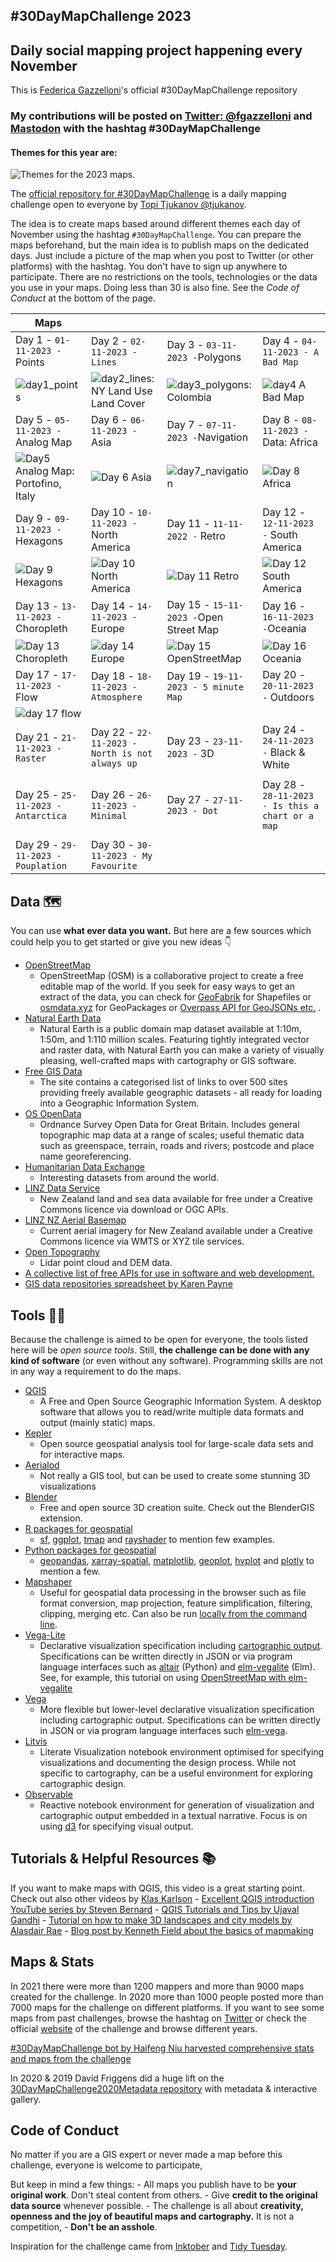 ## #30DayMapChallenge 2023

## Daily social mapping project happening every November

This is [Federica Gazzelloni](https://github.com/Fgazzelloni)'s official #30DayMapChallenge repository

### My contributions will be posted on [Twitter: \@fgazzelloni](https://twitter.com/fgazzelloni) and [Mastodon](https://fosstodon.org/@fgazzelloni) with the hashtag #30DayMapChallenge

#### Themes for this year are:

![Themes for the 2023 maps.](images/30dmc_2023.png)

The [official repository for #30DayMapChallenge](https://github.com/tjukanovt/30DayMapChallenge) is a daily mapping challenge open to everyone by [Topi Tjukanov \@tjukanov](https://twitter.com/tjukanov).

The idea is to create maps based around different themes each day of November using the hashtag `#30DayMapChallenge`. You can prepare the maps beforehand, but the main idea is to publish maps on the dedicated days. Just include a picture of the map when you post to Twitter (or other platforms) with the hashtag. You don't have to sign up anywhere to participate. There are no restrictions on the tools, technologies or the data you use in your maps. Doing less than 30 is also fine. See the *Code of Conduct* at the bottom of the page.

<!-- TABLE START -->

| Maps                                                                                                                                                  |                                                                                                                                                  |                                                                                                                                         |                                                                                                                                                  |
|-------------------|------------------|------------------|------------------|
| Day 1 - `01-11-2023 -`Points                                                                                                                          | Day 2 - `02-11-2023 - Lines`                                                                                                                     | Day 3 - `03-11-2023 -`Polygons                                                                                                          | Day 4 - `04-11-2023 - A Bad Map`                                                                                                                 |
| ![day1_points](https://raw.githubusercontent.com/Fgazzelloni/30DayMapChallenge/master/2023/day1_points/day1_points.png)                               | ![day2_lines: NY Land Use Land Cover](https://raw.githubusercontent.com/Fgazzelloni/30DayMapChallenge/master/2023/day2_lines/day2_lines.png)     | ![day3_polygons: Colombia](https://raw.githubusercontent.com/Fgazzelloni/30DayMapChallenge/master/2023/day3_polygons/day3_polygons.png) | ![day4 A Bad Map](https://raw.githubusercontent.com/Fgazzelloni/30DayMapChallenge/master/2023/day4_a-bad-map/day4_a_bad_map.png)                 |
| Day 5 - `05-11-2023 -`Analog Map                                                                                                                      | Day 6 - `06-11-2023 -`Asia                                                                                                                       | Day 7 - `07-11-2023 -`Navigation                                                                                                        | Day 8 - `08-11-2023 -`Data: Africa                                                                                                               |
| ![Day5 Analog Map: Portofino, Italy](https://raw.githubusercontent.com/Fgazzelloni/30DayMapChallenge/master/2023/day5_analog-map/day5_analog_map.png) | ![Day 6 Asia](https://raw.githubusercontent.com/Fgazzelloni/30DayMapChallenge/master/2023/day6_asia/day6_asia.png)                               | ![day7_navigation](https://raw.githubusercontent.com/Fgazzelloni/30DayMapChallenge/master/2023/day7_navigation/day7_navigation.png)     | ![Day 8 Africa](https://raw.githubusercontent.com/Fgazzelloni/30DayMapChallenge/master/2023/day8_africa/day8_africa.png)                         |
| Day 9 - `09-11-2023 -`Hexagons                                                                                                                        | Day 10 - `10-11-2023 -` North America                                                                                                            | Day 11 - `11-11-2022 -` Retro                                                                                                           | Day 12 - `12-11-2023 -` South America                                                                                                            |
| ![Day 9 Hexagons](https://raw.githubusercontent.com/Fgazzelloni/30DayMapChallenge/master/2023/day9_hexagons/day9_hexagons.png)                        | ![Day 10 North America](https://raw.githubusercontent.com/Fgazzelloni/30DayMapChallenge/master/2023/day10_north-america/day10_north-america.png) | ![Day 11 Retro](https://raw.githubusercontent.com/Fgazzelloni/30DayMapChallenge/master/2023/day11_retro/day11_retro.png)                | ![Day 12 South America](https://raw.githubusercontent.com/Fgazzelloni/30DayMapChallenge/master/2023/day12_south-america/day12_south-america.png) |
| Day 13 - `13-11-2023 -` Choropleth                                                                                                                    | Day 14 - `14-11-2023 -`Europe                                                                                                                    | Day 15 - `15-11-2023 -`Open Street Map                                                                                                  | Day 16 - `16-11-2023 -`Oceania                                                                                                                   |
| ![Day 13 Choropleth](https://raw.githubusercontent.com/Fgazzelloni/30DayMapChallenge/master/2023/day13_choropleth/day13_choropleth.png)               | ![day 14 Europe](https://raw.githubusercontent.com/Fgazzelloni/30DayMapChallenge/master/2023/day14_europe/day14_europe.png)                      | ![Day 15 OpenStreetMap](https://github.com/Fgazzelloni/30DayMapChallenge/blob/master/2023/day15_openstreetmap/day15_openstreetmap.png)  | ![Day 16 Oceania](https://raw.githubusercontent.com/Fgazzelloni/30DayMapChallenge/master/2023/day16_oceania/day16_oceania.png)                   |
| Day 17 - `17-11-2023 -`Flow                                                                                                                           | Day 18 - `18-11-2023 - Atmosphere`                                                                                                               | Day 19 - `19-11-2023 - 5 minute Map`                                                                                                    | Day 20 - `20-11-2023 -` Outdoors                                                                                                                 |
| ![day 17 flow](https://raw.githubusercontent.com/Fgazzelloni/30DayMapChallenge/master/2023/day17_flow/day17_flow.png)                                 |                                                                                                                                                  |                                                                                                                                         |                                                                                                                                                  |
| Day 21 - `21-11-2023 - Raster`                                                                                                                        | Day 22 - `22-11-2023 - North is not always up`                                                                                                   | Day 23 - `23-11-2023 -` 3D                                                                                                              | Day 24 - `24-11-2023 -` Black & White                                                                                                            |
|                                                                                                                                                       |                                                                                                                                                  |                                                                                                                                         |                                                                                                                                                  |
| Day 25 - `25-11-2023 - Antarctica`                                                                                                                    | Day 26 - `26-11-2023 - Minimal`                                                                                                                  | Day 27 - `27-11-2023 - Dot`                                                                                                             | Day 28 - `28-11-2023 - Is this a chart or a map`                                                                                                 |
|                                                                                                                                                       |                                                                                                                                                  |                                                                                                                                         |                                                                                                                                                  |
| Day 29 - `29-11-2023 - Pouplation`                                                                                                                    | Day 30 - `30-11-2023 - My Favourite`                                                                                                             |                                                                                                                                         |                                                                                                                                                  |

<!-- TABLE END -->

## Data 🗺

You can use **what ever data you want.** But here are a few sources which could help you to get started or give you new ideas 👇

-   [OpenStreetMap](https://www.openstreetmap.org/)
    -   OpenStreetMap (OSM) is a collaborative project to create a free editable map of the world. If you seek for easy ways to get an extract of the data, you can check for [GeoFabrik](https://www.geofabrik.de/data/download.html) for Shapefiles or [osmdata.xyz](https://download.osmdata.xyz/) for GeoPackages or [Overpass API for GeoJSONs etc.](https://overpass-turbo.eu/) .
-   [Natural Earth Data](https://www.naturalearthdata.com/)
    -   Natural Earth is a public domain map dataset available at 1:10m, 1:50m, and 1:110 million scales. Featuring tightly integrated vector and raster data, with Natural Earth you can make a variety of visually pleasing, well-crafted maps with cartography or GIS software.
-   [Free GIS Data](https://freegisdata.rtwilson.com/)
    -   The site contains a categorised list of links to over 500 sites providing freely available geographic datasets - all ready for loading into a Geographic Information System.
-   [OS OpenData](https://www.ordnancesurvey.co.uk/opendatadownload/products.html)
    -   Ordnance Survey Open Data for Great Britain. Includes general topographic map data at a range of scales; useful thematic data such as greenspace, terrain, roads and rivers; postcode and place name georeferencing.
-   [Humanitarian Data Exchange](https://data.humdata.org/)
    -   Interesting datasets from around the world.
-   [LINZ Data Service](https://data.linz.govt.nz/)
    -   New Zealand land and sea data available for free under a Creative Commons licence via download or OGC APIs.
-   [LINZ NZ Aerial Basemap](https://basemaps.linz.govt.nz/)
    -   Current aerial imagery for New Zealand available under a Creative Commons licence via WMTS or XYZ tile services.
-   [Open Topography](https://opentopography.org/)
    -   Lidar point cloud and DEM data.
-   [A collective list of free APIs for use in software and web development.](https://github.com/public-apis/public-apis)
-   [GIS data repositories spreadsheet by Karen Payne](https://docs.google.com/spreadsheets/d/1utQRlrX3lJniBjWE3rNjLZeTRsbjH-zdjxNmXhhvO9Q/edit#gid=47)

## Tools 🔨🔧

Because the challenge is aimed to be open for everyone, the tools listed here will be *open source tools*. Still, **the challenge can be done with any kind of software** (or even without any software). Programming skills are not in any way a requirement to do the maps.

-   [QGIS](https://www.qgis.org/en/site/)
    -   A Free and Open Source Geographic Information System. A desktop software that allows you to read/write multiple data formats and output (mainly static) maps.
-   [Kepler](https://kepler.gl/)
    -   Open source geospatial analysis tool for large-scale data sets and for interactive maps.
-   [Aerialod](https://ephtracy.github.io/index.html?page=aerialod)
    -   Not really a GIS tool, but can be used to create some stunning 3D visualizations
-   [Blender](https://www.blender.org/)
    -   Free and open source 3D creation suite. Check out the BlenderGIS extension.
-   [R packages for geospatial](https://www.r-project.org/)
    -   [sf](https://cran.r-project.org/web/packages/sf/index.html), [ggplot](https://ggplot2.tidyverse.org/), [tmap](https://cran.r-project.org/web/packages/tmap/vignettes/tmap-getstarted.html) and [rayshader](https://www.rayshader.com/) to mention few examples.
-   [Python packages for geospatial](https://python.org/)
    -   [geopandas](https://geopandas.org/), [xarray-spatial](https://xarray-spatial.org), [matplotlib](https://matplotlib.org/2.0.2/gallery.html), [geoplot](https://residentmario.github.io/geoplot/), [hvplot](https://hvplot.holoviz.org/reference/index.html) and [plotly](https://plotly.com/python/) to mention a few.
-   [Mapshaper](https://mapshaper.org)
    -   Useful for geospatial data processing in the browser such as file format conversion, map projection, feature simplification, filtering, clipping, merging etc. Can also be run [locally from the command line](https://github.com/mbloch/mapshaper).
-   [Vega-Lite](https://vega.github.io/vega-lite/)
    -   Declarative visualization specification including [cartographic output](https://vega.github.io/vega-lite/examples/#maps-geographic-displays). Specifications can be written directly in JSON or via program language interfaces such as [altair](https://altair-viz.github.io) (Python) and [elm-vegalite](https://package.elm-lang.org/packages/gicentre/elm-vegalite/latest/VegaLite) (Elm). See, for example, this tutorial on using [OpenStreetMap with elm-vegalite](https://github.com/gicentre/litvis/blob/master/documents/tutorials/geoTutorials/openstreetmap.md)
-   [Vega](https://vega.github.io/vega/)
    -   More flexible but lower-level declarative visualization specification including cartographic output. Specifications can be written directly in JSON or via program language interfaces such [elm-vega](https://package.elm-lang.org/packages/gicentre/elm-vega/latest/).
-   [Litvis](https://github.com/gicentre/litvis)
    -   Literate Visualization notebook environment optimised for specifying visualizations and documenting the design process. While not specific to cartography, can be a useful environment for exploring cartographic design.
-   [Observable](https://observablehq.com)
    -   Reactive notebook environment for generation of visualization and cartographic output embedded in a textual narrative. Focus is on using [d3](https://d3js.org) for specifying visual output.

## Tutorials & Helpful Resources 📚

If you want to make maps with QGIS, this video is a great starting point. Check out also other videos by [Klas Karlson](https://www.youtube.com/playlist?list=PLNBeueOmuY163iwu4VpZdjqqdU1HkRTP_) - [Excellent QGIS introduction YouTube series by Steven Bernard](https://www.youtube.com/playlist?list=PL7HotvlLKHCs9nD1fFUjSOsZrsnctyV2R) - [QGIS Tutorials and Tips by Ujaval Gandhi](https://www.qgistutorials.com/en/) - [Tutorial on how to make 3D landscapes and city models by Alasdair Rae](http://www.statsmapsnpix.com/2020/03/making-3d-landscape-and-city-models.html) - [Blog post by Kenneth Field about the basics of mapmaking](https://medium.com/nightingale/so-you-want-to-make-a-map-58c7f55f6b20)

## Maps & Stats

In 2021 there were more than 1200 mappers and more than 9000 maps created for the challenge. In 2020 more than 1000 people posted more than 7000 maps for the challenge on different platforms. If you want to see some maps from past challenges, browse the hashtag on [Twitter](https://twitter.com/search?q=%2330DayMapChallenge&src=typed_query) or check the official [website](https://30daymapchallenge.com/) of the challenge and browse different years.

[#30DayMapChallenge bot by Haifeng Niu harvested comprehensive stats and maps from the challenge](https://github.com/hn303/30DayMapChallenge-Bot)

In 2020 & 2019 David Friggens did a huge lift on the [30DayMapChallenge2020Metadata repository](https://github.com/dakvid/30DayMapChallenge2020Metadata) with metadata & interactive gallery.

## Code of Conduct

No matter if you are a GIS expert or never made a map before this challenge, everyone is welcome to participate,

But keep in mind a few things: - All maps you publish have to be **your original work**. Don't steal content from others. - Give **credit to the original data source** whenever possible. - The challenge is all about **creativity, openness and the joy of beautiful maps and cartography.** It is not a competition, - **Don't be an asshole**.

Inspiration for the challenge came from [Inktober](https://inktober.com/) and [Tidy Tuesday](https://github.com/rfordatascience/tidytuesday).

